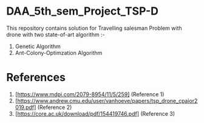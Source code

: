 # DAA_5th_sem_Project_TSP-D
This repository contains solution for Travelling salesman Problem with drone with two state-of-art algorithm :-
  1. Genetic Algorithm
  2. Ant-Colony-Optimzation Algorithm

 # References
 1. [https://www.mdpi.com/2079-8954/11/5/259] (Reference 1)
 2. [https://www.andrew.cmu.edu/user/vanhoeve/papers/tsp_drone_cpaior2019.pdf] (Reference 2)
 3. [https://core.ac.uk/download/pdf/154419746.pdf] (Reference 3)
    
